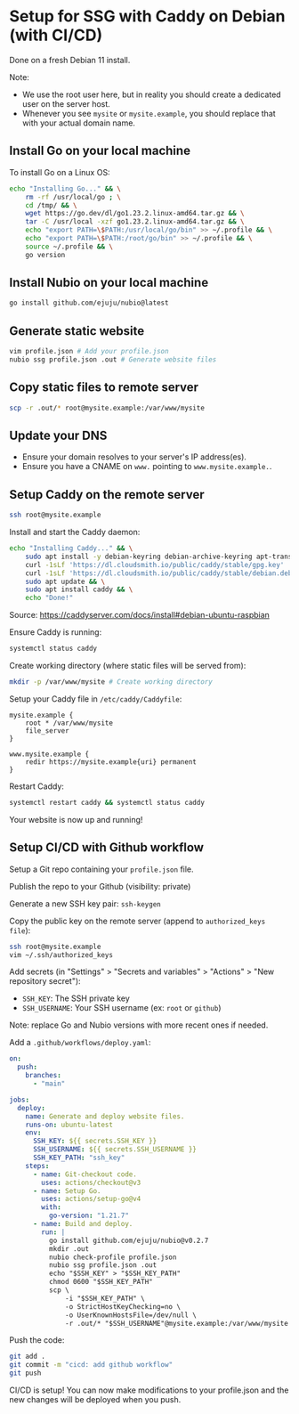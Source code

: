 # Setup for SSG with Caddy on Debian (with CI/CD)

Done on a fresh Debian 11 install.

Note:
- We use the root user here, but in reality you should create a dedicated user on the server host.
- Whenever you see `mysite` or `mysite.example`, you should replace that with your actual domain name.

## Install Go on your local machine

To install Go on a Linux OS:
```bash
echo "Installing Go..." && \
    rm -rf /usr/local/go ; \
    cd /tmp/ && \
    wget https://go.dev/dl/go1.23.2.linux-amd64.tar.gz && \
    tar -C /usr/local -xzf go1.23.2.linux-amd64.tar.gz && \
    echo "export PATH=\$PATH:/usr/local/go/bin" >> ~/.profile && \
    echo "export PATH=\$PATH:/root/go/bin" >> ~/.profile && \
    source ~/.profile && \
    go version
```

## Install Nubio on your local machine

```bash
go install github.com/ejuju/nubio@latest
```

## Generate static website

```bash
vim profile.json # Add your profile.json
nubio ssg profile.json .out # Generate website files
```

## Copy static files to remote server

```bash
scp -r .out/* root@mysite.example:/var/www/mysite
```

## Update your DNS

- Ensure your domain resolves to your server's IP address(es).
- Ensure you have a CNAME on `www.` pointing to `www.mysite.example.`.

## Setup Caddy on the remote server

```bash
ssh root@mysite.example
```

Install and start the Caddy daemon:
```bash
echo "Installing Caddy..." && \
    sudo apt install -y debian-keyring debian-archive-keyring apt-transport-https curl && \
    curl -1sLf 'https://dl.cloudsmith.io/public/caddy/stable/gpg.key' | sudo gpg --dearmor -o /usr/share/keyrings/caddy-stable-archive-keyring.gpg && \
    curl -1sLf 'https://dl.cloudsmith.io/public/caddy/stable/debian.deb.txt' | sudo tee /etc/apt/sources.list.d/caddy-stable.list && \
    sudo apt update && \
    sudo apt install caddy && \
    echo "Done!"
```

Source: https://caddyserver.com/docs/install#debian-ubuntu-raspbian

Ensure Caddy is running:
```bash
systemctl status caddy
```

Create working directory (where static files will be served from):
```bash
mkdir -p /var/www/mysite # Create working directory
```

Setup your Caddy file in `/etc/caddy/Caddyfile`:
```
mysite.example {
	root * /var/www/mysite
	file_server
}

www.mysite.example {
	redir https://mysite.example{uri} permanent
}
```

Restart Caddy:
```bash
systemctl restart caddy && systemctl status caddy
```

Your website is now up and running!

## Setup CI/CD with Github workflow

Setup a Git repo containing your `profile.json` file.

Publish the repo to your Github (visibility: private)

Generate a new SSH key pair: `ssh-keygen`

Copy the public key on the remote server (append to `authorized_keys file`):
```bash
ssh root@mysite.example
vim ~/.ssh/authorized_keys
```

Add secrets (in "Settings" > "Secrets and variables" > "Actions" > "New repository secret"):
- `SSH_KEY`: The SSH private key
- `SSH_USERNAME`: Your SSH username (ex: `root` or `github`)

Note: replace Go and Nubio versions with more recent ones if needed.

Add a `.github/workflows/deploy.yaml`:
```yaml
on:
  push:
    branches:
      - "main"

jobs:
  deploy:
    name: Generate and deploy website files.
    runs-on: ubuntu-latest
    env:
      SSH_KEY: ${{ secrets.SSH_KEY }}
      SSH_USERNAME: ${{ secrets.SSH_USERNAME }}
      SSH_KEY_PATH: "ssh_key"
    steps:
      - name: Git-checkout code.
        uses: actions/checkout@v3
      - name: Setup Go.
        uses: actions/setup-go@v4
        with:
          go-version: "1.21.7"
      - name: Build and deploy.
        run: |
          go install github.com/ejuju/nubio@v0.2.7
          mkdir .out
          nubio check-profile profile.json
          nubio ssg profile.json .out
          echo "$SSH_KEY" > "$SSH_KEY_PATH"
          chmod 0600 "$SSH_KEY_PATH"
          scp \
              -i "$SSH_KEY_PATH" \
              -o StrictHostKeyChecking=no \
              -o UserKnownHostsFile=/dev/null \
              -r .out/* "$SSH_USERNAME"@mysite.example:/var/www/mysite
```

Push the code:
```bash
git add .
git commit -m "cicd: add github workflow"
git push
```

CI/CD is setup!
You can now make modifications to your profile.json and
the new changes will be deployed when you push.
